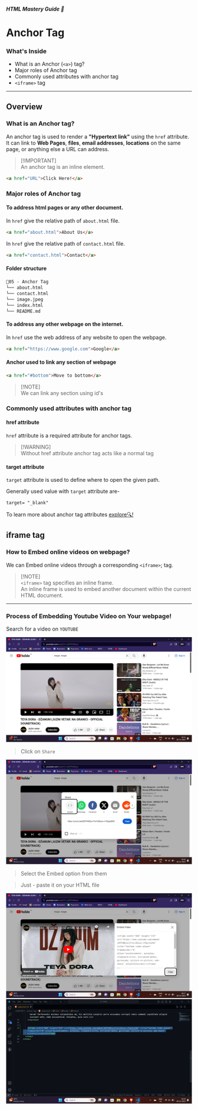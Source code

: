 ##### HTML Mastery Guide 🏅
# Anchor Tag
### What's Inside
- What is an Anchor (`<a>`) tag?
- Major roles of Anchor tag
- Commonly used attributes with anchor tag
- `<iframe>` tag

***
## Overview
### What is an Anchor tag?
An anchor tag is used to render a **"Hypertext link"** using the `href` attribute. It can link to **Web Pages**, **files**, **email addresses**, **locations** on the same page, or anything else a URL can address. 

> [!IMPORTANT]\
> An anchor tag is an inline element.

```html
<a href="URL">Click Here!</a>
```
### Major roles of Anchor tag
#### To address html pages or any other document.
In `href` give the relative path of `about.html` file.
```html
<a href="about.html">About Us</a>
```
In `href` give the relative path of `contact.html` file.
```html
<a href="contact.html">Contact</a>
```
#### Folder structure
```
📁05 - Anchor Tag
└── about.html
└── contact.html
└── image.jpeg
└── index.html
└── README.md
```
#### To address any other webpage on the internet.
In `href` use the web address of any website to open the webpage. 
```html
<a href="https://www.google.com">Google</a>
```

#### Anchor used to link any section of webpage
```html
<a href="#bottom">Move to bottom</a>
```
> [!NOTE]\
> We can link any section using id's

### Commonly used attributes with anchor tag
#### href attribute
`href` attribute is a required attribute for anchor tags.
> [!WARNING]\
> Without href attribute anchor tag acts like a normal tag
#### target attribute
`target` attribute is used to define where to open the given path.

Generally used value with `target` attribute are-
```html
target= "_blank"
```
To learn more about anchor tag attributes [explore🔍!](https://github.com/Ninja-Vikash/HTML-Mastery-Guide/tree/main/03%20-%20Attributes#anchor-tag-attributes)

## iframe tag

### How to Embed online videos on webpage?
We can Embed online videos through a corresponding `<iframe>`; tag.

> [!NOTE]\
> `<iframe>` tag  specifies an inline frame.\
> An inline frame is used to embed another document within the current HTML document.

---

### Process of Embedding Youtube Video on Your webpage!
Search for a video on `YOUTUBE`

![preview 1](https://github.com/Ninja-Vikash/asset-cloud/blob/main/assets%20-%20HTML/embed-1.png)

> Click on `Share`

![preview 2](https://github.com/Ninja-Vikash/asset-cloud/blob/main/assets%20-%20HTML/embed-2.png)
> Select the Embed option from them

> Just - paste it on your HTML file

![preview 3](https://github.com/Ninja-Vikash/asset-cloud/blob/main/assets%20-%20HTML/embed-3.png)
![preview 4](https://github.com/Ninja-Vikash/asset-cloud/blob/main/assets%20-%20HTML/embed-4.png)
